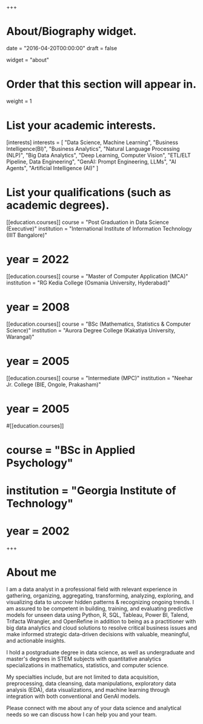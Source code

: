+++
# About/Biography widget.

date = "2016-04-20T00:00:00"
draft = false

widget = "about"

# Order that this section will appear in.
weight = 1

# List your academic interests.
[interests]
interests = [
  "Data Science, Machine Learning",
  "Business Intelligence(BI)",
  "Business Analytics",
  "Natural Language Processing (NLP)",
  "Big Data Analytics",
  "Deep Learning, Computer Vision",
  "ETL/ELT Pipeline, Data Engineering",
  "GenAI: Prompt Engineering, LLMs",
  "AI Agents",
  "Artificial Intelligence (AI)"
  ]

# List your qualifications (such as academic degrees).
[[education.courses]]
  course = "Post Graduation in Data Science (Executive)"
  institution = "International Institute of Information Technology (IIIT Bangalore)"
#  year = 2022

[[education.courses]]
  course = "Master of Computer Application (MCA)"
  institution = "RG Kedia College (Osmania University, Hyderabad)"
#  year = 2008

[[education.courses]]
  course = "BSc (Mathematics, Statistics & Computer Science)"
  institution = "Aurora Degree College (Kakatiya University, Warangal)"
#  year = 2005

[[education.courses]]
  course = "Intermediate (MPC)"
  institution = "Neehar Jr. College (BIE, Ongole, Prakasham)"
#  year = 2005

#[[education.courses]]
#  course = "BSc in Applied Psychology"
#  institution = "Georgia Institute of Technology"
#  year = 2002
 
+++
  
# About me

I am a data analyst in a professional field with relevant experience in gathering, organizing, aggregating, transforming, analyzing, exploring, and visualizing data to uncover hidden patterns & recognizing ongoing trends. I am assured to be competent in building, training, and evaluating predictive models for unseen data using Python, R, SQL, Tableau, Power BI, Talend, Trifacta Wrangler, and OpenRefine in addition to being as a practitioner with big data analytics and cloud solutions to resolve critical business issues and make informed strategic data-driven decisions with valuable, meaningful, and actionable insights.

I hold a postgraduate degree in data science, as well as undergraduate and master's degrees in STEM subjects with quantitative analytics specializations in mathematics, statistics, and computer science.

My specialties include, but are not limited to data acquisition, preprocessing, data cleansing, data manipulations, exploratory data analysis (EDA), data visualizations, and machine learning through integration with both conventional and GenAI models.

Please connect with me about any of your data science and analytical needs so we can discuss how I can help you and your team.
